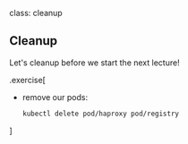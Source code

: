 class: cleanup

## Cleanup

Let's cleanup before we start the next lecture!

.exercise[

- remove our pods:
  ```bash
  kubectl delete pod/haproxy pod/registry
  ```

]
